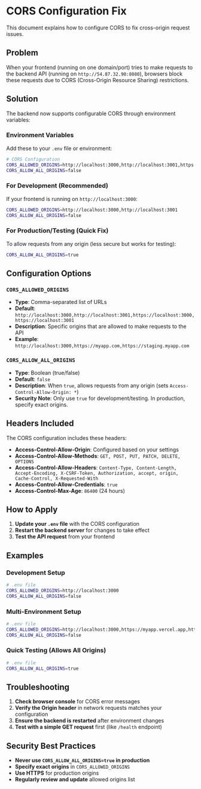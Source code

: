 # CORS Configuration Fix

This document explains how to configure CORS to fix cross-origin request issues.

## Problem

When your frontend (running on one domain/port) tries to make requests to the backend API (running on `http://54.87.32.90:8080`), browsers block these requests due to CORS (Cross-Origin Resource Sharing) restrictions.

## Solution

The backend now supports configurable CORS through environment variables:

### Environment Variables

Add these to your `.env` file or environment:

```bash
# CORS Configuration
CORS_ALLOWED_ORIGINS=http://localhost:3000,http://localhost:3001,https://your-frontend-domain.com
CORS_ALLOW_ALL_ORIGINS=false
```

### For Development (Recommended)

If your frontend is running on `http://localhost:3000`:

```bash
CORS_ALLOWED_ORIGINS=http://localhost:3000,http://localhost:3001
CORS_ALLOW_ALL_ORIGINS=false
```

### For Production/Testing (Quick Fix)

To allow requests from any origin (less secure but works for testing):

```bash
CORS_ALLOW_ALL_ORIGINS=true
```

## Configuration Options

### `CORS_ALLOWED_ORIGINS`
- **Type**: Comma-separated list of URLs
- **Default**: `http://localhost:3000,http://localhost:3001,https://localhost:3000,https://localhost:3001`
- **Description**: Specific origins that are allowed to make requests to the API
- **Example**: `http://localhost:3000,https://myapp.com,https://staging.myapp.com`

### `CORS_ALLOW_ALL_ORIGINS`
- **Type**: Boolean (true/false)
- **Default**: `false`
- **Description**: When `true`, allows requests from any origin (sets `Access-Control-Allow-Origin: *`)
- **Security Note**: Only use `true` for development/testing. In production, specify exact origins.

## Headers Included

The CORS configuration includes these headers:

- **Access-Control-Allow-Origin**: Configured based on your settings
- **Access-Control-Allow-Methods**: `GET, POST, PUT, PATCH, DELETE, OPTIONS`
- **Access-Control-Allow-Headers**: `Content-Type, Content-Length, Accept-Encoding, X-CSRF-Token, Authorization, accept, origin, Cache-Control, X-Requested-With`
- **Access-Control-Allow-Credentials**: `true`
- **Access-Control-Max-Age**: `86400` (24 hours)

## How to Apply

1. **Update your `.env` file** with the CORS configuration
2. **Restart the backend server** for changes to take effect
3. **Test the API request** from your frontend

## Examples

### Development Setup
```bash
# .env file
CORS_ALLOWED_ORIGINS=http://localhost:3000
CORS_ALLOW_ALL_ORIGINS=false
```

### Multi-Environment Setup
```bash
# .env file
CORS_ALLOWED_ORIGINS=http://localhost:3000,https://myapp.vercel.app,https://staging.myapp.com
CORS_ALLOW_ALL_ORIGINS=false
```

### Quick Testing (Allows All Origins)
```bash
# .env file
CORS_ALLOW_ALL_ORIGINS=true
```

## Troubleshooting

1. **Check browser console** for CORS error messages
2. **Verify the Origin header** in network requests matches your configuration
3. **Ensure the backend is restarted** after environment changes
4. **Test with a simple GET request** first (like `/health` endpoint)

## Security Best Practices

- **Never use `CORS_ALLOW_ALL_ORIGINS=true` in production**
- **Specify exact origins** in `CORS_ALLOWED_ORIGINS`
- **Use HTTPS** for production origins
- **Regularly review and update** allowed origins list 